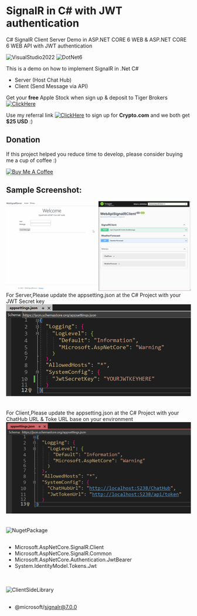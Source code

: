 # SignalR in C# with JWT authentication 

C# SignalR Client Server Demo in ASP.NET CORE 6 WEB & ASP.NET CORE 6 WEB API with JWT authentication 

<img src="https://img.shields.io/badge/VisualStudio-2022-blueviolet?logo=visualstudio" alt="VisualStudio2022">
<img src="https://img.shields.io/badge/core-6-brightgreen?logo=dotnet" alt="DotNet6">

This is a demo on how to implement SignalR in .Net C#

- Server (Host Chat Hub)
- Client (Send Message via API)


Get your **free** Apple Stock when sign up & deposit to Tiger Brokers
[![ClickHere](https://img.shields.io/badge/ClickMe-success?logo=Cliqz&?style=for-the-badge)](https://www.tigerbrokers.com.sg/activity/market/2022/welcome-sgp?template=AC1665389958774ybmreB&is_invite=true&utm_campaign=AC1665474511368tEOtbt&adcode=AC1665474511368tEOtbt&utm_medium=more_share&skin=1&edition=fundamental&shareID=fe086bba2a43a2b41bfc5bce405eea86&platform=android&account_display=standard&original_module=my_profile_activity&invite=E9WV2L&lang=en_US&utm_source=invite)

Use my referral link [![ClickHere](https://img.shields.io/badge/ClickMe-success?logo=Cliqz&?style=for-the-badge)](https://crypto.com/app/gmdvtgv38s) to sign up for **Crypto.com** and we both get **$25 USD** :)

## Donation

If this project helped you reduce time to develop, please consider buying me a cup of coffee :)

<a href="https://www.buymeacoffee.com/ongyishen" 
target="_blank">
<img src="https://www.buymeacoffee.com/assets/img/custom_images/orange_img.png" 
alt="Buy Me A Coffee" style="height: 41px !important;width: 174px !important;box-shadow: 0px 3px 2px 0px rgba(190, 190, 190, 0.5) !important;-webkit-box-shadow: 0px 3px 2px 0px rgba(190, 190, 190, 0.5) !important;" ></a>

## Sample Screenshot:


<img src="https://github.com/ongyishen/csharpsignalrjwt/blob/main/img/clientapi.gif?raw=true" />



<br/>
For Server,Please update the appsetting.json at the C# Project with your JWT Secret key
<img src="https://github.com/ongyishen/csharpsignalrjwt/blob/main/img/appsettingserver.png?raw=true" />
<br/>
<br/>
<br/>
For Client,Please update the appsetting.json at the C# Project with your ChatHub URL & Toke URL base on your environment
<img src="https://github.com/ongyishen/csharpsignalrjwt/blob/main/img/appsettingclient.png?raw=true" />
<br/>
<br/>
<br/>
<img src="https://img.shields.io/badge/NugetPackage-blueviolet?logo=visualstudio" alt="NugetPackage">

## 

- Microsoft.AspNetCore.SignalR.Client
- Microsoft.AspNetCore.SignalR.Common
- Microsoft.AspNetCore.Authentication.JwtBearer
- System.IdentityModel.Tokens.Jwt
<br/>
<br/>

<img src="https://img.shields.io/badge/ClientSideLibrary_unpkg-blueviolet?logo=visualstudio" alt="ClientSideLibrary">

## 

- @microsoft/signalr@7.0.0

